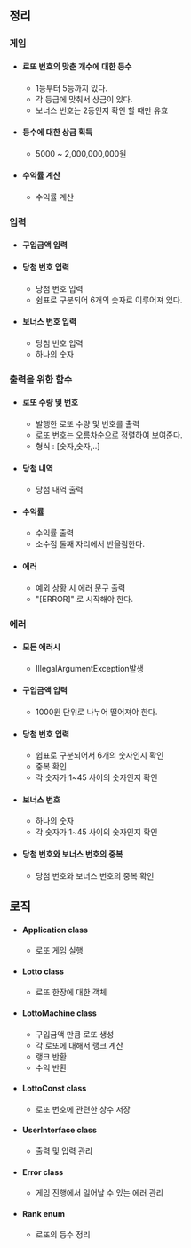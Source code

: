 ## 정리

### 게임
- #### 로또 번호의 맞춘 개수에 대한 등수
    - 1등부터 5등까지 있다.
    - 각 등급에 맞춰서 상금이 있다.
    - 보너스 번호는 2등인지 확인 할 때만 유효

- #### 등수에 대한 상금 획득
    - 5000 ~ 2,000,000,000원

- #### 수익률 계산
    - 수익률 계산


### 입력
- #### 구입금액 입력

- #### 당첨 번호 입력
    - 당첨 번호 입력
    - 쉼표로 구분되어 6개의 숫자로 이루어져 있다.

- #### 보너스 번호 입력
    - 당첨 번호 입력
    - 하나의 숫자


### 출력을 위한 함수
- #### 로또 수량 및 번호
    - 발행한 로또 수량 및 번호를 출력
    - 로또 번호는 오름차순으로 정렬하여 보여준다.
    - 형식 : [숫자,숫자,..]

- #### 당첨 내역
    - 당첨 내역 출력

- #### 수익률
    - 수익률 출력
    - 소수점 둘째 자리에서 반올림한다.

- #### 에러
    - 예외 상황 시 에러 문구 출력
    - "[ERROR]" 로 시작해야 한다.


### 에러
- #### 모든 에러시
    - IllegalArgumentException발생

- #### 구입금액 입력
    - 1000원 단위로 나누어 떨어져야 한다.

- #### 당첨 번호 입력
    - 쉽표로 구분되어서 6개의 숫자인지 확인
    - 중복 확인
    - 각 숫자가 1~45 사이의 숫자인지 확인

- #### 보너스 번호
    - 하나의 숫자
    - 각 숫자가 1~45 사이의 숫자인지 확인

- #### 당첨 번호와 보너스 번호의 중복
    - 당첨 번호와 보너스 번호의 중복 확인



## 로직
- #### Application class
    - 로또 게임 실행

- #### Lotto class
    - 로또 한장에 대한 객체

- #### LottoMachine class
    - 구입금액 만큼 로또 생성
    - 각 로또에 대해서 랭크 계산
    - 랭크 반환
    - 수익 반환

- #### LottoConst class
    - 로또 번호에 관련한 상수 저장

- #### UserInterface class
    - 출력 및 입력 관리

- #### Error class
    - 게임 진행에서 일어날 수 있는 에러 관리

- #### Rank enum
    - 로또의 등수 정리
 
